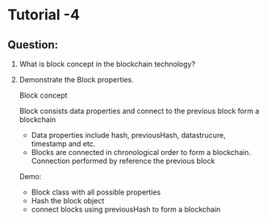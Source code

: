 # Tutorial -4

## Question:

1.	What is block concept in the blockchain technology?  

2.	Demonstrate the Block properties.
	
	Block concept
    
    Block consists data properties and connect to the previous block form a blockchain
    - Data properties include hash, previousHash, datastrucure, timestamp and etc.
    - Blocks are connected in chronological order to form a blockchain. Connection performed by reference the previous block
    
    Demo:
    - Block class with all possible properties
    - Hash the block object
    - connect blocks using previousHash to form a blockchain

